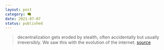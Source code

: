 ```yaml
---
layout: post
category: 🗨️
date: 2021-07-07
status: published
---
```

> decentralization gets eroded by stealth, often accidentally but usually irreversibly. We saw this with the evolution of the internet.
[source](https://www.coindesk.com/crypto-markets-bitcoin-lessons-coindesk)

